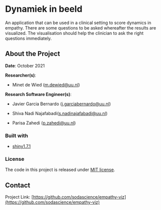 # Dynamiek in beeld 

<!-- Include Github badges here (optional) -->
<!-- e.g. Github Actions workflow status -->

An application that can be used in a clinical setting to score dynamics in empathy. There are some questions to be asked whereafter the results are visualized. The visualisation should help the clinician to ask the right questions immediately.  


<!-- ABOUT THE PROJECT -->
## About the Project

**Date**: October 2021

**Researcher(s)**:

- Minet de Wied (m.dewied@uu.nl)


**Research Software Engineer(s)**:

- Javier Garcia Bernardo (j.garciabernardo@uu.nl)

- Shiva Nadi Najafabadi(s.nadinajafabadi@uu.nl)

- Parisa Zahedi (p.zahedi@uu.nl)

### Built with

- [shiny1.7.1](https://shiny.rstudio.com)

<!-- Do not forget to also include the license in a separate file(LICENSE[.txt/.md]) and link it properly. -->
### License

The code in this project is released under [MIT license](LICENSE.md).

<!-- CONTACT -->
## Contact

Project Link: [https://github.com/sodascience/empathy-viz](https://github.com/sodascience/empathy-viz)
